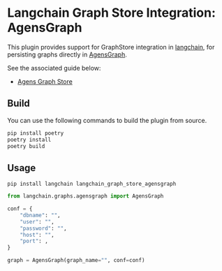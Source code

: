 # Langchain Graph Store Integration: AgensGraph

This plugin provides support for GraphStore integration in [langchain](https://www.langchain.com/), for persisting graphs directly in [AgensGraph](https://github.com/skaiworldwide-oss/agensgraph).

See the associated guide below:

- [Agens Graph Store](./examples/agensgraph.ipynb)

## Build

You can use the following commands to build the plugin from source.

```bash
pip install poetry
poetry install
poetry build
```

## Usage

```
pip install langchain langchain_graph_store_agensgraph
```

```python
from langchain.graphs.agensgraph import AgensGraph

conf = {
    "dbname": "",
    "user": "",
    "password": "",
    "host": "",
    "port": ,
}

graph = AgensGraph(graph_name="", conf=conf)
```